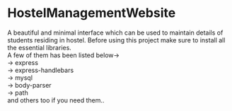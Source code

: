 # HostelManagementWebsite
A beautiful and minimal interface which can be used to maintain details of students residing in hostel.
Before using this project make sure to install all the essential libraries.  
A few of them has been listed below->  
-> express  
-> express-handlebars  
-> mysql  
-> body-parser  
-> path    
and others too if you need them..
